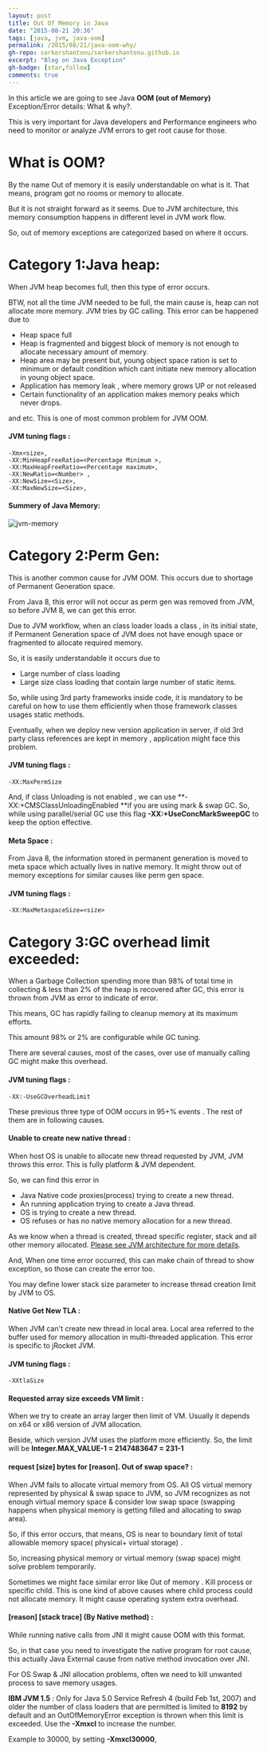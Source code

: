 ```yaml
---
layout: post
title: Out Of Memory in Java
date: "2015-08-21 20:36"
tags: [java, jvm, java-oom]
permalink: /2015/08/21/java-oom-why/
gh-repo: sarkershantonu/sarkershantonu.github.io
excerpt: "Blog on Java Exception"
gh-badge: [star,follow]
comments: true
---
```

In this article we are going to see Java **OOM (out of Memory)** Exception/Error details: What & why?. 

This is very important for Java developers and Performance engineers who need to monitor or analyze JVM errors to get root cause for those.

# What is OOM?
By the name Out of memory it is easily understandable on what is it. That means, program got no rooms or memory to allocate. 

But it is not straight forward as it seems. Due to JVM architecture, this memory consumption happens in different level in JVM work flow. 

So, out of memory exceptions are categorized based on where it occurs.

# Category 1:Java heap: 
When JVM heap becomes full, then this type of error occurs. 

BTW, not all the time JVM needed to be full, the main cause is, heap can not allocate more memory. JVM tries by GC calling. This error can be happened due to
- Heap space full
- Heap is fragmented and biggest block of memory is not enough to allocate necessary amount of memory.
- Heap area may be present but, young object space ration is set to minimum or default condition which cant initiate new memory allocation in young object space.
- Application has memory leak , where memory grows UP or not released
- Certain functionality of an application makes memory peaks which never drops.

and etc. This is one of most common problem for JVM OOM.

#### JVM tuning flags : 
```
-Xmx<size>, 
-XX:MinHeapFreeRatio=<Percentage Minimum >,
-XX:MaxHeapFreeRatio=<Percentage maximum>, 
-XX:NewRatio=<Number> , 
-XX:NewSize=<Size>, 
-XX:MaxNewSize=<Size>, 
```

#### Summery of Java Memory: 

![jvm-memory](/images/java/jvm/jvm-heap-memory.png)

# Category 2:Perm Gen: 
This is another common cause for JVM OOM. This occurs due to shortage of Permanent Generation space. 

From Java 8, this error will not occur as perm gen was removed from JVM, so before JVM 8, we can get this error.

Due to JVM workflow, when an class loader loads a class , in its initial state, if Permanent Generation space of JVM does not have enough space or fragmented to allocate required memory. 

So, it is easily understandable it occurs due to
- Large number of class loading
- Large size class loading that contain large number of static items.

So, while using 3rd party frameworks inside code, it is mandatory to be careful on how to use them efficiently when those framework classes usages static methods. 

Eventually, when we deploy new version application in server, if old 3rd party class references are kept in memory , application might face this problem.

#### JVM tuning flags : 
```-XX:MaxPermSize```

And, if class Unloading is not enabled , we can use **-XX:+CMSClassUnloadingEnabled **if you are using mark & swap GC. So, while using parallel/serial GC use this flag **-XX:+UseConcMarkSweepGC** to keep the option effective.

#### Meta Space : 
From Java 8, the information stored in permanent generation is moved to meta space which actually lives in native memory. It might throw out of memory exceptions for similar causes like perm gen space.

#### JVM tuning flags :
```-XX:MaxMetaspaceSize=<size>```

# Category 3:GC overhead limit exceeded: 
When a Garbage Collection spending more than 98% of total time in collecting & less than 2% of the heap is recovered after GC, this error is thrown from JVM as error to indicate of error.

This means, GC has rapidly failing to cleanup memory at its maximum efforts.

This amount 98% or 2% are configurable while GC tuning.

There are several causes, most of the cases, over use of manually calling GC might make this overhead.

#### JVM tuning flags : 
```-XX:-UseGCOverheadLimit```

These previous three type of OOM occurs in 95+% events . The rest of them are in following causes.

#### Unable to create new native thread : 
When host OS is unable to allocate new thread requested by JVM, JVM throws this error. This is fully platform & JVM dependent.

So, we can find this error in
- Java Native code proxies(process) trying to create a new thread.
- An running application trying to create a Java thread.
- OS is trying to create a new thread.
- OS refuses or has no native memory allocation for a new thread. 

As we know when a thread is created, thread specific register, stack and all other memory allocated. [Please see JVM architecture for more details](https://sarkershantonu.github.io/2015/08/02/jvm-architecture/).

And, When one time error occurred, this can make chain of thread to show exception, so those can create the error too.

You may define lower stack size parameter to increase thread creation limit by JVM to OS.


#### Native Get New TLA : 
When JVM can't create new thread in local area. Local area referred to the buffer used for memory allocation in multi-threaded application. This error is specific to jRocket JVM.

#### JVM tuning flags : 
```-XXtlaSize```

#### Requested array size exceeds VM limit : 
When we try to create an array larger then limit of VM. Usually it depends on x64 or x86 version of JVM allocation. 

Beside, which version JVM uses the platform more efficiently. So, the limit will be **Integer.MAX_VALUE-1 = 2147483647 = 231-1**

#### request \[size\] bytes for \[reason\]. Out of swap space? : 
When JVM fails to allocate virtual memory from OS. All OS virtual memory represented by physical & swap space to JVM, so JVM recognizes as not enough virtual memory space & consider low swap space (swapping happens when physical memory is getting filled and allocating to swap area). 

So, if this error occurs, that means, OS is near to boundary limit of total allowable memory space( physical+ virtual storage) . 

So, increasing physical memory or virtual memory (swap space) might solve problem temporarily.

Sometimes we might face similar error like Out of memory . Kill process or specific child. This is one kind of above causes where child process could not allocate memory. It might cause operating system extra overhead.

#### \[reason\] \[stack trace\] (By Native method) : 
While running native calls from JNI it might cause OOM with this format. 

So, in that case you need to investigate the native program for root cause, this actually Java External cause from native method invocation over JNI.

For OS Swap & JNI allocation problems, often we need to kill unwanted process to save memory usages.

**IBM JVM 1.5** : Only for Java 5.0 Service Refresh 4 (build Feb 1st, 2007) and older the number of class loaders that are permitted is limited to **8192** by default and an OutOfMemoryError exception is thrown when this limit is exceeded.  Use the **-Xmxcl** to increase the number.

Example to 30000, by setting **-Xmxcl30000**,
